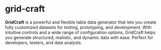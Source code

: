 # grid-craft
**GridCraft** is a powerful and flexible table data generator that lets you create fully customized datasets for testing, prototyping, and development. With intuitive controls and a wide range of configuration options, GridCraft helps you generate structured, realistic, and dynamic data with ease. Perfect for developers, testers, and data analysts.
